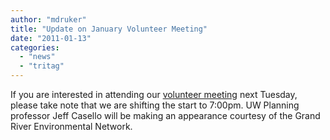 ```yaml
---
author: "mdruker"
title: "Update on January Volunteer Meeting"
date: "2011-01-13"
categories: 
  - "news"
  - "tritag"
---
```


If you are interested in attending our [volunteer meeting](/blog/2011/01/07/january-volunteer-meeting/) next Tuesday, please take note that we are shifting the start to 7:00pm. UW Planning professor Jeff Casello will be making an appearance courtesy of the Grand River Environmental Network.
